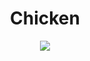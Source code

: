 <h1 align="center"> Chicken </h1>

<p align="center" width="100%"><img src="./images/chicken.png" /></p>
